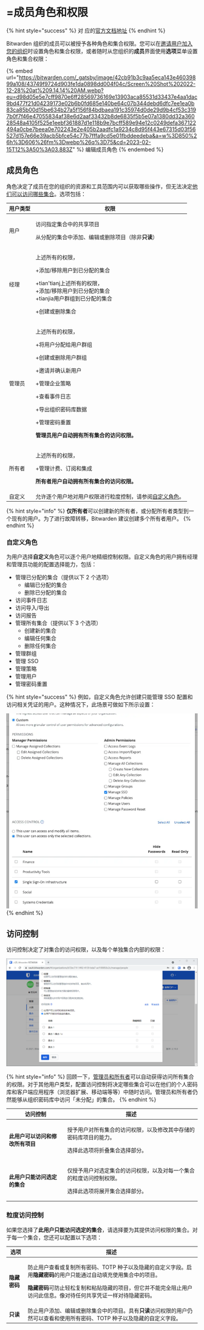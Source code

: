 # =成员角色和权限

{% hint style="success" %}
对 应的[官方文档地址](https://bitwarden.com/help/article/user-types-access-control/)
{% endhint %}

Bitwarden 组织的成员可以被授予各种角色和集合权限。您可以在[邀请用户加入您的组织](../../organizations/user-management.md)时设置角色和集合权限，或者随时从您组织的**成员**界面使用**选项**菜单设置角色和集合权限：

{% embed url="https://bitwarden.com/_gatsby/image/42cb91b3c9aa5eca143e46039899a108/43749f9724d903fe1da0898dd004f04c/Screen%20Shot%202022-12-28%20at%209.14.14%20AM.webp?eu=d98d05e5e7cff9870e6ff28569736169e13903aca85531d33437e4aa1dac9bd477f21d04239173e02b6b0fd685e140be64c07b344debd6dfc7ee1ea0b83ca85b00d15be634b27a5f156f84bdbaea191c35974d0de29d9b4cf53c3197b0f7f46e47055834af38e6d2aaf33432b8de6835f5b5e07a1380dd32a36028548a4105f525e1eebf361887d1e118b9e7bcff589e94e12c0249defa367122494a0cbe7beea0e702243e2e405b2aadfc1a9234c8d95f443e67315d03f56527d157e66e39acb5bfce54c77b7fffa9cd5e01fbddeedeba&a=w%3D850%26h%3D606%26fm%3Dwebp%26q%3D75&cd=2023-02-15T12%3A50%3A03.883Z" %}
编辑成员角色
{% endembed %}

## 成员角色 <a href="#member-roles" id="member-roles"></a>

角色决定了成员在您的组织的资源和工具范围内可以获取哪些操作，但无法决定[他们可以访问哪些集合](member-roles-and-permissions.md#access-control)。选项包括：

| 用户类型 | 权限                                                                                                                                                                              |
| ---- | ------------------------------------------------------------------------------------------------------------------------------------------------------------------------------- |
| 用户   | <p>访问指定集合中的共享项目</p><p>从分配的集合中添加、编辑或删除项目（除非<strong>只读</strong>）</p>                                                                                                              |
| 经理   | <p>上述所有的权限，</p><p>+添加/移除用户到已分配的集合</p><p>+tian'tianj上述所有的权限，<br>+添加/移除用户到已分配的集合<br>+tianjia用户群组到已分配的集合</p><p>+创建或删除集合</p>                                                        |
| 管理员  | <p>上述所有的权限，</p><p></p><p>+将用户分配给用户群组</p><p>+创建或删除用户群组</p><p>+邀请并确认新用户</p><p>+管理企业策略</p><p>+查看事件日志</p><p>+导出组织密码库数据</p><p>+管理密码重置</p><p><strong>管理员用户自动拥有所有集合的访问权限。</strong></p> |
| 所有者  | <p>上述所有的权限，</p><p>+管理计费、订阅和集成</p><p><strong>所有者用户自动拥有所有集合的访问权限。</strong></p>                                                                                                    |
| 自定义  | 允许逐个用户地对用户权限进行粒度控制，请参阅[自定义角色](member-roles-and-permissions.md#custom-role)。                                                                                                     |

{% hint style="info" %}
**仅所有者**可以创建新的所有者，或分配所有者类型到一个现有的用户。为了进行故障转移，Bitwarden 建议创建多个所有者用户。
{% endhint %}

### 自定义角色 <a href="#custom-role" id="custom-role"></a>

为用户选择**自定义**角色可以逐个用户地精细控制权限。自定义角色的用户拥有经理和管理员功能的配置选择能力，包括：

* 管理已分配的集合（提供以下 2 个选项）
  * 编辑已分配的集合
  * 删除已分配的集合
* 访问事件日志
* 访问导入/导出
* 访问报告
* 管理所有集合（提供以下 3 个选项）
  * 创建新的集合
  * 编辑任何集合
  * 删除任何集合
* 管理群组
* 管理 SSO
* 管理策略
* 管理用户
* 管理密码重置

{% hint style="success" %}
例如，自定义角色允许创建只能管理 SSO 配置和访问相关凭证的用户。这种情况下，此场景可做如下所示设置：

<img src="../../.gitbook/assets/image (1).png" alt="" data-size="original">
{% endhint %}

## 访问控制 <a href="#access-control" id="access-control"></a>

访问控制决定了对集合的访问权限，以及每个单独集合内部的权限：

![配置访问控制选项](../../.gitbook/assets/collection-access-control.png)

{% hint style="info" %}
回顾一下，[管理员和所有者](member-roles-and-permissions.md#user-types)可以自动获得访问所有集合的权限。对于其他用户类型，配置访问控制将决定哪些集合可以在他们的个人密码库和客户端应用程序（浏览器扩展、移动端等等）中随时访问。管理员和所有者仍然能够从组织密码库中访问「未分配」的集合。
{% endhint %}

| 访问控制               | 描述                                                                     |
| ------------------ | ---------------------------------------------------------------------- |
| **此用户可以访问和修改所有项目** | <p>授予用户对所有集合的访问权限，以及修改其中存储的密码库项目的能力。</p><p></p><p>选择此选项将折叠集合选择部分。</p>  |
| **此用户只能访问选定的集合**   | <p>仅授予用户对选定集合的访问权限，以及对每一个集合的粒度访问控制权限。</p><p></p><p>选择此选项将展开集合选择部分。</p> |

### 粒度访问控制 <a href="#granular-access-control" id="granular-access-control"></a>

如果您选择了**此用户只能访问选定的集合**，请选择要为其提供访问权限的集合。对于每一个集合，您还可以配置以下选项：

| 选项       | 描述                                                                                                                                                                         |
| -------- | -------------------------------------------------------------------------------------------------------------------------------------------------------------------------- |
| **隐藏密码** | <p>防止用户查看或复制所有密码、TOTP 种子以及隐藏的自定义字段。启用<strong>隐藏密码</strong>的用户只能通过自动填充使用集合中的项目。</p><p></p><p><strong>隐藏密码</strong>可防止轻松复制​​和粘贴隐藏的项目，但它并不能完全阻止用户访问此信息。像对待任何共享凭证一样对待隐藏密码。</p> |
| **只读**   | 防止用户添加、编辑或删除集合中的项目。具有**只读**访问权限的用户仍然可以查看和使用所有密码、TOTP 种子以及隐藏的自定义字段。                                                                                                         |
